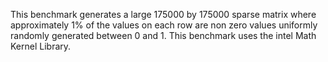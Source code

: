 This benchmark generates a large $175000$ by $175000$ sparse matrix where approximately 1% of the values on each row are non zero values uniformly randomly generated between 0 and 1. This benchmark uses the intel Math Kernel Library.
